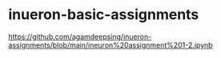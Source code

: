 # inueron-basic-assignments
https://github.com/agamdeepsing/inueron-assignments/blob/main/ineuron%20assignment%201-2.ipynb
